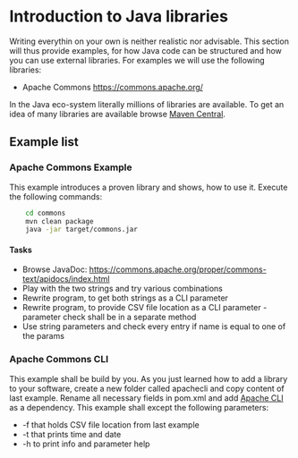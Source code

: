 # Introduction to Java libraries

Writing everythin on your own is neither realistic nor advisable. This section will thus provide examples, for how Java code can be structured and how you can use external libraries. For examples we will use the following libraries:
* Apache Commons https://commons.apache.org/

In the Java eco-system literally millions of libraries are available. To get an idea of many libraries are available browse [Maven Central](https://mvnrepository.com/).

## Example list

### Apache Commons Example
This example introduces a proven library and shows, how to use it. Execute the following commands:
```bash
    cd commons
    mvn clean package
    java -jar target/commons.jar
```

#### Tasks
* Browse JavaDoc: https://commons.apache.org/proper/commons-text/apidocs/index.html
* Play with the two strings and try various combinations
* Rewrite program, to get both strings as a CLI parameter
* Rewrite program, to provide CSV file location as a CLI parameter - parameter check shall be in a separate method
* Use string parameters and check every entry if name is equal to one of the params

### Apache Commons CLI
This example shall be build by you. As you just learned how to add a library to your software, create a new folder called apachecli and copy content of last example. Rename all necessary fields in pom.xml and add [Apache CLI](https://commons.apache.org/proper/commons-cli/introduction.html) as a dependency. This example shall except the following parameters:
* -f that holds CSV file location from last example
* -t that prints time and date
* -h to print info and parameter help
 